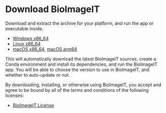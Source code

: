 # Download BioImageIT

Download and extract the archive for your platform, and run the app or executable inside.

- [Windows x86_64](https://gitlab.inria.fr/amasson/bioimageit/-/package_files/157283/download)
- [Linux x86_64](https://gitlab.inria.fr/amasson/bioimageit/-/package_files/157283/download)
- [macOS x86_64](https://gitlab.inria.fr/amasson/bioimageit/-/package_files/157283/download), [macOS arm64](https://gitlab.inria.fr/amasson/bioimageit/-/package_files/157283/download)

This will automatically download the latest BioImageIT sources, create a Conda environment and install its dependencies, and run the BioImageIT app. You will be able to choose the version to use in BioImageIT, and whether to auto-update or not.

By downloading, installing, or otherwise using BioImageIT, you accept and agree to be bound by all of the terms and conditions of the following licenses:

- [BioImageIT License](https://gitlab.inria.fr/amasson/bioimageit/-/raw/main/LICENSE?ref_type=heads)